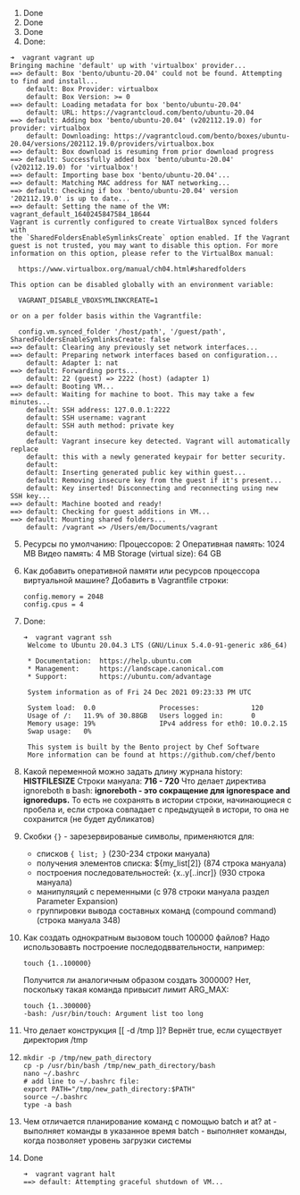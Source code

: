 1. Done
2. Done
3. Done
4. Done:
```
➜  vagrant vagrant up
Bringing machine 'default' up with 'virtualbox' provider...
==> default: Box 'bento/ubuntu-20.04' could not be found. Attempting to find and install...
    default: Box Provider: virtualbox
    default: Box Version: >= 0
==> default: Loading metadata for box 'bento/ubuntu-20.04'
    default: URL: https://vagrantcloud.com/bento/ubuntu-20.04
==> default: Adding box 'bento/ubuntu-20.04' (v202112.19.0) for provider: virtualbox
    default: Downloading: https://vagrantcloud.com/bento/boxes/ubuntu-20.04/versions/202112.19.0/providers/virtualbox.box
==> default: Box download is resuming from prior download progress
==> default: Successfully added box 'bento/ubuntu-20.04' (v202112.19.0) for 'virtualbox'!
==> default: Importing base box 'bento/ubuntu-20.04'...
==> default: Matching MAC address for NAT networking...
==> default: Checking if box 'bento/ubuntu-20.04' version '202112.19.0' is up to date...
==> default: Setting the name of the VM: vagrant_default_1640245847584_18644
Vagrant is currently configured to create VirtualBox synced folders with
the `SharedFoldersEnableSymlinksCreate` option enabled. If the Vagrant
guest is not trusted, you may want to disable this option. For more
information on this option, please refer to the VirtualBox manual:

  https://www.virtualbox.org/manual/ch04.html#sharedfolders

This option can be disabled globally with an environment variable:

  VAGRANT_DISABLE_VBOXSYMLINKCREATE=1

or on a per folder basis within the Vagrantfile:

  config.vm.synced_folder '/host/path', '/guest/path', SharedFoldersEnableSymlinksCreate: false
==> default: Clearing any previously set network interfaces...
==> default: Preparing network interfaces based on configuration...
    default: Adapter 1: nat
==> default: Forwarding ports...
    default: 22 (guest) => 2222 (host) (adapter 1)
==> default: Booting VM...
==> default: Waiting for machine to boot. This may take a few minutes...
    default: SSH address: 127.0.0.1:2222
    default: SSH username: vagrant
    default: SSH auth method: private key
    default:
    default: Vagrant insecure key detected. Vagrant will automatically replace
    default: this with a newly generated keypair for better security.
    default:
    default: Inserting generated public key within guest...
    default: Removing insecure key from the guest if it's present...
    default: Key inserted! Disconnecting and reconnecting using new SSH key...
==> default: Machine booted and ready!
==> default: Checking for guest additions in VM...
==> default: Mounting shared folders...
    default: /vagrant => /Users/em/Documents/vagrant
```

5. Ресурсы по умолчанию:
   Процессоров: 2
   Оперативная память: 1024 MB
   Видео память: 4 MB
   Storage (virtual size): 64 GB
   
6. Как добавить оперативной памяти или ресурсов процессора виртуальной машине?
   Добавить в Vagrantfile строки:
   ```
   config.memory = 2048
   config.cpus = 4
   ```
   
7. Done:
   ```
   ➜  vagrant vagrant ssh
    Welcome to Ubuntu 20.04.3 LTS (GNU/Linux 5.4.0-91-generic x86_64)

    * Documentation:  https://help.ubuntu.com
    * Management:     https://landscape.canonical.com
    * Support:        https://ubuntu.com/advantage

    System information as of Fri 24 Dec 2021 09:23:33 PM UTC

    System load:  0.0                Processes:             120
    Usage of /:   11.9% of 30.88GB   Users logged in:       0
    Memory usage: 19%                IPv4 address for eth0: 10.0.2.15
    Swap usage:   0%

    This system is built by the Bento project by Chef Software
    More information can be found at https://github.com/chef/bento
   ```
8. Какой переменной можно задать длину журнала history: **HISTFILESIZE**
   Строки мануала: **716 - 720**
   Что делает директива ignoreboth в bash: 
   **ignoreboth - это сокращение для ignorespace and ignoredups.**
   То есть не сохранять в истории строки, начинающиеся с пробела и,
   если строка совпадает с предыдущей в истори, то она не сохранится (не будет дубликатов)
   
9. Скобки `{}` - зарезервированые символы, применяются для:
   - списков `{ list; }` (230-234 строки мануала)
   - получения элементов списка: ${my_list[2]} (874 строка мануала)
   - построения последовательностей: {x..y[..incr]} (930 строка мануала)
   - манипуляций с переменными (с 978 строки мануала раздел Parameter Expansion)
   - группировки вывода составных команд (compound command) (строка мануала 348)
   
10. Как создать однократным вызовом touch 100000 файлов?
    Надо использовавть построение последодввательности, например:
    ```
    touch {1..100000}
    ```
    Получится ли аналогичным образом создать 300000?
    Нет, поскольку такая команда привысит лимит ARG_MAX:
    ```
    touch {1..300000}
    -bash: /usr/bin/touch: Argument list too long
    ```
    
11. Что делает конструкция [[ -d /tmp ]]?
    Вернёт true, если существует директория /tmp
    
12. ```
    mkdir -p /tmp/new_path_directory
    cp -p /usr/bin/bash /tmp/new_path_directory/bash
    nano ~/.bashrc
    # add line to ~/.bashrc file:
    export PATH="/tmp/new_path_directory:$PATH"
    source ~/.bashrc
    type -a bash   
    ```

13. Чем отличается планирование команд с помощью batch и at?
    at - выполняет команды в указанное время
    batch - выполняет команды, когда позволяет уровень загрузки системы
    
14. Done
    ```
    ➜  vagrant vagrant halt
    ==> default: Attempting graceful shutdown of VM...
    ```
   